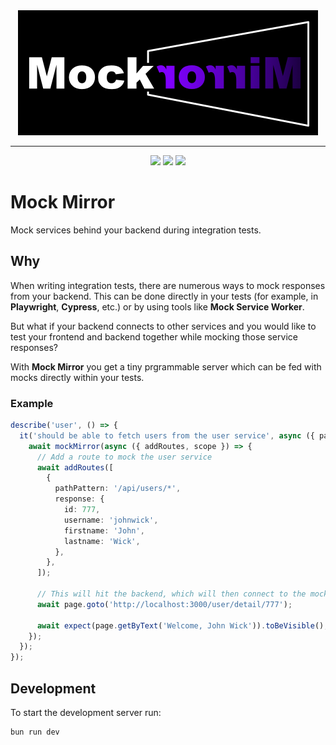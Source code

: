 <div align='center'>
  <img width='480px' height='200px' src='./assets/mock-mirror.png'>
</div>

---

<div align='center'>
  <a href="https://www.npmjs.com/package/mock-mirror"><img src="https://img.shields.io/npm/v/mock-mirror?style=plastic" /></a>
  <a href="https://www.npmjs.com/package/mock-mirror"><img src="https://img.shields.io/npm/dt/mock-mirror" /></a>
  <a href="https://github.com/chriskalmar/mock-mirror/blob/main/LICENSE"><img src="https://img.shields.io/github/license/chriskalmar/mock-mirror" /></a>
</div>

# Mock Mirror

Mock services behind your backend during integration tests.

## Why

When writing integration tests, there are numerous ways to mock responses from your backend. This can be done directly in your tests (for example, in **Playwright**, **Cypress**, etc.) or by using tools like **Mock Service Worker**.

But what if your backend connects to other services and you would like to test your frontend and backend together while mocking those service responses?

With **Mock Mirror** you get a tiny prgrammable server which can be fed with mocks directly within your tests.

### Example

```ts
describe('user', () => {
  it('should be able to fetch users from the user service', async ({ page }) => {
    await mockMirror(async ({ addRoutes, scope }) => {
      // Add a route to mock the user service
      await addRoutes([
        {
          pathPattern: '/api/users/*',
          response: {
            id: 777,
            username: 'johnwick',
            firstname: 'John',
            lastname: 'Wick',
          },
        },
      ]);

      // This will hit the backend, which will then connect to the mocked user service
      await page.goto('http://localhost:3000/user/detail/777');

      await expect(page.getByText('Welcome, John Wick')).toBeVisible();
    });
  });
});
```

## Development

To start the development server run:

```bash
bun run dev
```
